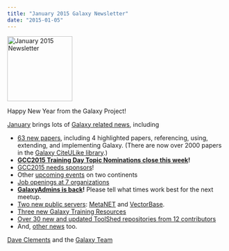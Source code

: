 ```yaml
---
title: "January 2015 Galaxy Newsletter"
date: "2015-01-05"
---
```

<div class='right'>
<a href='/galaxy-updates/2015-01/'><img src="/src/images/logos/GalaxyUpdate200.png" alt="January 2015 Newsletter" width=150 /></a>
</div>

Happy New Year from the Galaxy Project!

[January](/galaxy-updates/2015-01/) brings lots of [Galaxy related news](/galaxy-updates/2015-01/), including

* [63 new papers](/galaxy-updates/2015-01/#new-papers), including 4 highlighted papers, referencing, using, extending, and implementing Galaxy.  (There are now over 2000 papers in the [Galaxy CiteULike library](http://www.citeulike.org/group/16008/).)
* **[GCC2015 Training Day Topic Nominations close this week](/galaxy-updates/2015-01/#training-day-topic-nominations-close-6-january)!**
* [GCC2015 needs sponsors](/galaxy-updates/2015-01/#call-for-sponsors)!
* Other [upcoming events](/galaxy-updates/2015-01/#other-events) on two continents
* [Job openings at 7 organizations](/galaxy-updates/2015-01/#whos-hiring)
* **[GalaxyAdmins is back](/galaxy-updates/2015-01/#galaxyadmins-is-back)!**  Please tell what times work best for the next meetup.
* [Two new public servers](/galaxy-updates/2015-01/#new-public-servers): [MetaNET](/galaxy-updates/2015-01/#metanet) and [VectorBase](/galaxy-updates/2015-01/#vectorbase-galaxy).
* [Three new Galaxy Training Resources](/galaxy-updates/2015-01/#galaxy-community-hubs)
* [Over 30 new and updated ToolShed repositories from 12 contributors](/galaxy-updates/2014-12/#toolshed-contributions)
* And, [other news](/galaxy-updates/2014-12/#other-news) too.

[Dave Clements](/people/dave-clements/) and the [Galaxy Team](/src/galaxy-team/)
